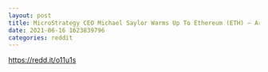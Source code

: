 ```yaml
--- 
layout: post 
title: MicroStrategy CEO Michael Saylor Warms Up To Ethereum (ETH) – AronBoss 
date: 2021-06-16 1623839796 
categories: reddit 
--- 
```

https://redd.it/o11u1s